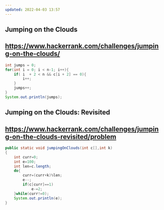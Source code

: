 ```yaml
---
updated: 2022-04-03 13:57
---
```

## Jumping on the Clouds
## https://www.hackerrank.com/challenges/jumping-on-the-clouds/


```java
int jumps = 0;
for(int i = 0; i < n-1; i++){
    if( i  + 2 < n && c[i + 2] == 0){
        i++;
    }
    jumps++;
}
System.out.println(jumps);
```

## Jumping on the Clouds: Revisited
## https://www.hackerrank.com/challenges/jumping-on-the-clouds-revisited/problem

```java
public static void jumpingOnClouds(int c[],int k)
{
    int curr=0;
    int e=100;
    int len=c.length;
    do{
        curr=(curr+k)%len;
        e--;
        if(c[curr]==1)
            e-=2;
    }while(curr!=0);
    System.out.println(e);
}
```
